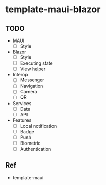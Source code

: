 # template-maui-blazor

## TODO

- MAUI
  - [ ] Style
- Blazor
  - [ ] Style
  - [ ] Executing state
  - [ ] View helper
- Interop
  - [ ] Messenger
  - [ ] Navigation
  - [ ] Camera
  - [ ] QR
- Services
  - [ ] Data
  - [ ] API
- Features
  - [ ] Local notification
  - [ ] Badge
  - [ ] Push
  - [ ] Biometric
  - [ ] Authentication

## Ref

- template-maui
